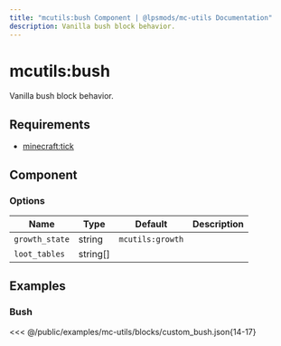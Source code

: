 ```yaml
---
title: "mcutils:bush Component | @lpsmods/mc-utils Documentation"
description: Vanilla bush block behavior.
---
```


# mcutils:bush

Vanilla bush block behavior.

## Requirements

- [minecraft:tick](https://learn.microsoft.com/en-us/minecraft/creator/reference/content/blockreference/examples/blockcomponents/minecraftblock_tick)

## Component

### Options

| Name           | Type     | Default          | Description |
| -------------- | -------- | ---------------- | ----------- |
| `growth_state` | string   | `mcutils:growth` |             |
| `loot_tables`  | string[] |                  |             |

## Examples

### Bush

<<< @/public/examples/mc-utils/blocks/custom_bush.json{14-17}
